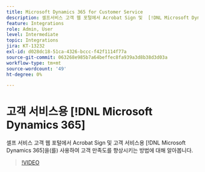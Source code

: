 ```yaml
---
title: Microsoft Dynamics 365 for Customer Service
description: 셀프서비스 고객 웹 포털에서 Acrobat Sign 및  [!DNL Microsoft Dynamics 365] for Customer Service를 사용하여 고객 만족도를 향상시키는 방법에 대해 알아봅니다.
feature: Integrations
role: Admin, User
level: Intermediate
topic: Integrations
jira: KT-13232
exl-id: d028dc18-51ca-4326-bccc-f42f1114f77a
source-git-commit: 063268e985b7a64beffec8fa939a3d8b38d3d03a
workflow-type: tm+mt
source-wordcount: '49'
ht-degree: 0%

---
```


# 고객 서비스용 [!DNL Microsoft Dynamics 365]

셀프 서비스 고객 웹 포털에서 Acrobat Sign 및 고객 서비스용 [!DNL Microsoft Dynamics 365]을(를) 사용하여 고객 만족도를 향상시키는 방법에 대해 알아봅니다.

>[!VIDEO](https://video.tv.adobe.com/v/3422046?quality=12&learn=on&hidetitle=true)
